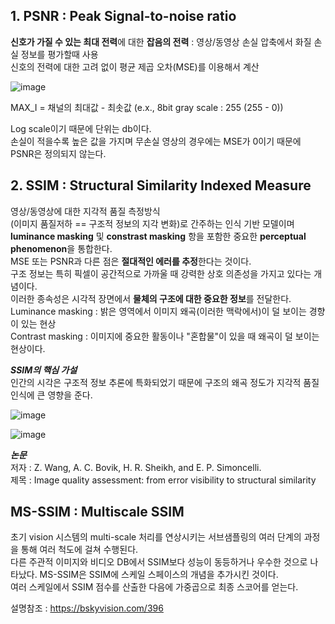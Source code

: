 ## 1. PSNR : Peak Signal-to-noise ratio
**신호가 가질 수 있는 최대 전력**에 대한 **잡음의 전력** : 영상/동영상 손실 압축에서 화질 손실 정보를 평가할때 사용  
신호의 전력에 대한 고려 없이 평균 제곱 오차(MSE)를 이용해서 계산
  
![image](https://user-images.githubusercontent.com/40943064/140645154-d0ac01fe-68f7-4c83-88ed-eb9fdece4043.png)  
  
MAX_I = 채널의 최대값 - 최솟값 (e.x., 8bit gray scale : 255 (255 - 0))

Log scale이기 때문에 단위는 db이다.  
손실이 적을수록 높은 값을 가지며 무손실 영상의 경우에는 MSE가 0이기 때문에 PSNR은 정의되지 않는다.  

## 2. SSIM : Structural Similarity Indexed Measure  
영상/동영상에 대한 지각적 품질 측정방식  
(이미지 품질저하 == 구조적 정보의 지각 변화)로 간주하는 인식 기반 모델이며  
**luminance masking** 및 **constrast masking** 항을 포함한 중요한 **perceptual phenomenon**을 통합한다.  
MSE 또는 PSNR과 다른 점은 **절대적인 에러를 추정**한다는 것이다.  
구조 정보는 특히 픽셀이 공간적으로 가까울 때 강력한 상호 의존성을 가지고 있다는 개념이다.  
이러한 종속성은 시각적 장면에서 **물체의 구조에 대한 중요한 정보**를 전달한다.  
Luminance masking : 밝은 영역에서 이미지 왜곡(이러한 맥락에서)이 덜 보이는 경향이 있는 현상  
Contrast masking : 이미지에 중요한 활동이나 "혼합물"이 있을 때 왜곡이 덜 보이는 현상이다.  
  
**_SSIM의 핵심 가설_**  
인간의 시각은 구조적 정보 추론에 특화되었기 때문에 구조의 왜곡 정도가 지각적 품질 인식에 큰 영향을 준다.  


![image](https://user-images.githubusercontent.com/40943064/140647689-e17998b4-a3b8-45b9-89be-5062c507dc81.png)  
  
![image](https://user-images.githubusercontent.com/40943064/140647698-2c117439-9dfb-4c5a-9300-da77c9b46420.png)  

_**논문**_   
저자 : Z. Wang, A. C. Bovik, H. R. Sheikh, and E. P. Simoncelli.   
제목 : Image quality assessment: from error visibility to structural similarity  

## MS-SSIM : Multiscale SSIM  
초기 vision 시스템의 multi-scale 처리를 연상시키는 서브샘플링의 여러 단계의 과정을 통해 여러 척도에 걸쳐 수행된다.  
다른 주관적 이미지와 비디오 DB에서 SSIM보다 성능이 동등하거나 우수한 것으로 나타났다.
MS-SSIM은 SSIM에 스케일 스페이스의 개념을 추가시킨 것이다.  
여러 스케일에서 SSIM 점수를 산출한 다음에 가중곱으로 최종 스코어를 얻는다.  


설명참조 : https://bskyvision.com/396  
